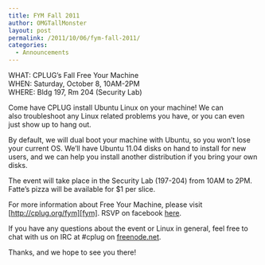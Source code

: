 ```yaml
---
title: FYM Fall 2011
author: OMGTallMonster
layout: post
permalink: /2011/10/06/fym-fall-2011/
categories:
  - Announcements
---
```

WHAT: CPLUG&#8217;s Fall Free Your Machine  
WHEN: Saturday, October 8, 10AM-2PM  
WHERE: Bldg 197, Rm 204 (Security Lab)

Come have CPLUG install Ubuntu Linux on your machine! We can also troubleshoot any Linux related problems you have, or you can even just show up to hang out.

By default, we will dual boot your machine with Ubuntu, so you won&#8217;t lose your current OS. We’ll have Ubuntu 11.04 disks on hand to install for new users, and we can help you install another distribution if you bring your own disks.

The event will take place in the Security Lab (197-204) from 10AM to 2PM. Fatte&#8217;s pizza will be available for $1 per slice.

For more information about Free Your Machine, please visit [http://cplug.org/fym][fym]. RSVP on facebook [here][1].

If you have any questions about the event or Linux in general, feel free to chat with us on IRC at #cplug on <a title="freenode.net" href="http://webchat.freenode.net/?channels=cplug" target="_blank">freenode.net</a>.

Thanks, and we hope to see you there!

 [fym]: /fym/
 [1]: http://www.facebook.com/event.php?eid=165593953527707 "here"

